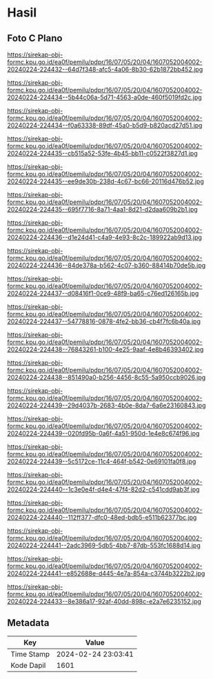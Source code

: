 # Hasil

## Foto C Plano

https://sirekap-obj-formc.kpu.go.id/ea0f/pemilu/pdpr/16/07/05/20/04/1607052004002-20240224-224432--64d7f348-afc5-4a06-8b30-62b1872bb452.jpg

https://sirekap-obj-formc.kpu.go.id/ea0f/pemilu/pdpr/16/07/05/20/04/1607052004002-20240224-224434--5b44c06a-5d71-4563-a0de-460f5019fd2c.jpg

https://sirekap-obj-formc.kpu.go.id/ea0f/pemilu/pdpr/16/07/05/20/04/1607052004002-20240224-224434--f0a63338-89df-45a0-b5d9-b820acd27d51.jpg

https://sirekap-obj-formc.kpu.go.id/ea0f/pemilu/pdpr/16/07/05/20/04/1607052004002-20240224-224435--cb515a52-53fe-4b45-bb11-c0522f3827d1.jpg

https://sirekap-obj-formc.kpu.go.id/ea0f/pemilu/pdpr/16/07/05/20/04/1607052004002-20240224-224435--ee9de30b-238d-4c67-bc66-20116d476b52.jpg

https://sirekap-obj-formc.kpu.go.id/ea0f/pemilu/pdpr/16/07/05/20/04/1607052004002-20240224-224435--695f7716-8a71-4aa1-8d21-d2daa609b2b1.jpg

https://sirekap-obj-formc.kpu.go.id/ea0f/pemilu/pdpr/16/07/05/20/04/1607052004002-20240224-224436--d1e24d41-c4a9-4e93-8c2c-189922ab9d13.jpg

https://sirekap-obj-formc.kpu.go.id/ea0f/pemilu/pdpr/16/07/05/20/04/1607052004002-20240224-224436--84de378a-b562-4c07-b360-88414b70de5b.jpg

https://sirekap-obj-formc.kpu.go.id/ea0f/pemilu/pdpr/16/07/05/20/04/1607052004002-20240224-224437--d08416f1-0ce9-48f9-ba65-c76ed126165b.jpg

https://sirekap-obj-formc.kpu.go.id/ea0f/pemilu/pdpr/16/07/05/20/04/1607052004002-20240224-224437--54778816-0878-4fe2-bb36-cb4f7fc6b40a.jpg

https://sirekap-obj-formc.kpu.go.id/ea0f/pemilu/pdpr/16/07/05/20/04/1607052004002-20240224-224438--76843261-b100-4e25-9aaf-4e8b46393402.jpg

https://sirekap-obj-formc.kpu.go.id/ea0f/pemilu/pdpr/16/07/05/20/04/1607052004002-20240224-224438--851490a0-b256-4456-8c55-5a950ccb9026.jpg

https://sirekap-obj-formc.kpu.go.id/ea0f/pemilu/pdpr/16/07/05/20/04/1607052004002-20240224-224439--29d4037b-2683-4b0e-8da7-6a6e23160843.jpg

https://sirekap-obj-formc.kpu.go.id/ea0f/pemilu/pdpr/16/07/05/20/04/1607052004002-20240224-224439--020fd95b-0a6f-4a51-950d-1e4e8c674f96.jpg

https://sirekap-obj-formc.kpu.go.id/ea0f/pemilu/pdpr/16/07/05/20/04/1607052004002-20240224-224439--5c5172ce-11c4-464f-b542-0e69101fa0f8.jpg

https://sirekap-obj-formc.kpu.go.id/ea0f/pemilu/pdpr/16/07/05/20/04/1607052004002-20240224-224440--1c3e0e4f-d4e4-47f4-82d2-c541cdd9ab3f.jpg

https://sirekap-obj-formc.kpu.go.id/ea0f/pemilu/pdpr/16/07/05/20/04/1607052004002-20240224-224440--112ff377-dfc0-48ed-bdb5-e511b62377bc.jpg

https://sirekap-obj-formc.kpu.go.id/ea0f/pemilu/pdpr/16/07/05/20/04/1607052004002-20240224-224441--2adc3969-5db5-4bb7-87db-553fc1688d14.jpg

https://sirekap-obj-formc.kpu.go.id/ea0f/pemilu/pdpr/16/07/05/20/04/1607052004002-20240224-224441--e852688e-d445-4e7a-854a-c3744b3222b2.jpg

https://sirekap-obj-formc.kpu.go.id/ea0f/pemilu/pdpr/16/07/05/20/04/1607052004002-20240224-224433--8e386a17-92af-40dd-898c-e2a7e6235152.jpg


## Metadata

| Key        | Value               |
| ---------- | ------------------- |
| Time Stamp | 2024-02-24 23:03:41 |
| Kode Dapil | 1601                |



